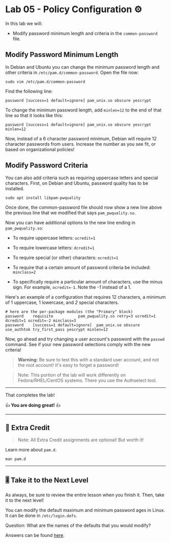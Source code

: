 # Lab 05 - Policy Configuration ⚙️

In this lab we will:

- Modify password minimum length and criteria in the `common-password` file.

## Modify Password Minimum Length

In Debian and Ubuntu you can change the minimum password length and other criteria in `/etc/pam.d/common-password`. Open the file now:

`sudo vim /etc/pam.d/common-password`

Find the following line:

```console
password [success=1 default=ignore] pam_unix.so obscure yescrypt
```

To change the minimum password length, add `minlen=12` to the end of that line so that it looks like this:

```console
password [success=1 default=ignore] pam_unix.so obscure yescrypt minlen=12
```

Now, instead of a 6 character password minimum, Debian will require 12 character passwords from users. Increase the number as you see fit, or based on organizational policies!

## Modify Password Criteria

You can also add criteria such as requiring uppercase letters and special characters. First, on Debian and Ubuntu, password quality has to be installed.

`sudo apt install libpam-pwquality`

Once done, the common-password file should now show a new line above the previous line that we modified that says `pam_pwquality.so`.

Now you can have additional options to the new line ending in `pam_pwquality.so`:

- To require uppercase letters: `ucredit=1`

- To require lowercase letters: `dcredit=1`

- To require special (or other) characters: `ocredit=1`

- To require that a certain amount of password criteria be included: `minclass=2`

- To specifically require a particular amount of characters, use the minus sign. For example, `ocredit=-1`. Note the *-1* instead of a 1.

Here's an example of a configuration that requires 12 characters, a minimum of 1 uppercase, 1 lowercase, and *2* special characters.

```console
# here are the per-package modules (the "Primary" block)
password	requisite			pam_pwquality.so retry=3 ucredit=1 dcredit=1 ocredit=-2 minclass=3
password	[success=1 default=ignore]	pam_unix.so obscure use_authtok try_first_pass yescrypt minlen=12
```

Now, go ahead and try changing a user account's password with the `passwd` command. See if your new password selections comply with the new criteria!

> **Warning:** Be sure to test this with a standard user account, and not the root account! It's easy to forget a password!

> Note:	This portion of the lab will work differently on Fedora/RHEL/CentOS systems. There you use the Authselect tool.

---
That completes the lab!

👍 **You are doing great!** 👍

---

## 📃 Extra Credit

> Note: All Extra Credit assignments are optional! But worth it!

Learn more about `pam.d`.

`man pam.d`

---

## 🎚️ Take it to the Next Level

As always, be sure to review the entire lesson when you finish it. Then, take it to the next level!

You can modify the default maximum and minimum password ages in Linux. It can be done in `/etc/login.defs`.

Question: What are the names of the defaults that you would modify?

Answers can be found [here](../../z-more-stuff/next-level-answers.md#lab-05).
